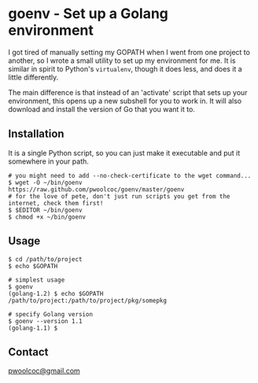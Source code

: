 # goenv - Set up a Golang environment

I got tired of manually setting my GOPATH when I went from one project to another,
so I wrote a small utility to set up my environment for me. It is similar in spirit to Python's
`virtualenv`, though it does less, and does it a little differently.

The main difference is that instead of an 'activate' script that sets up your environment,
this opens up a new subshell for you to work in. It will also download
and install the version of Go that you want it to.


## Installation

It is a single Python script, so you can just make it executable and put
it somewhere in your path.

    # you might need to add --no-check-certificate to the wget command...
    $ wget -O ~/bin/goenv https://raw.github.com/pwoolcoc/goenv/master/goenv
    # for the love of pete, don't just run scripts you get from the internet, check them first!
    $ $EDITOR ~/bin/goenv
    $ chmod +x ~/bin/goenv

## Usage

    $ cd /path/to/project
    $ echo $GOPATH

    # simplest usage
    $ goenv
    (golang-1.2) $ echo $GOPATH
    /path/to/project:/path/to/project/pkg/somepkg

    # specify Golang version
    $ goenv --version 1.1
    (golang-1.1) $

## Contact

pwoolcoc@gmail.com
